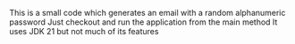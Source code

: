 This is a small code which generates an email with a random alphanumeric password 
Just checkout and run the application from the main method
It uses JDK 21 but not much of its features

